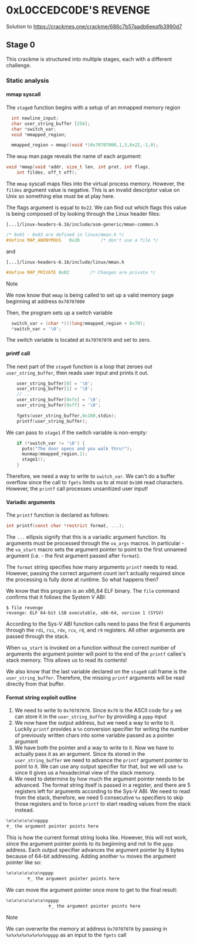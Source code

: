 # 0xL0CCEDC0DE'S REVENGE
Solution to https://crackmes.one/crackme/686c7b57aadb6eeafb3990d7

## Stage 0
This crackme is structured into multiple stages, each with a different challenge.
### Static analysis
#### mmap syscall
The `stage0` function begins with a setup of an mmapped memory region
```c
  int newline_input;
  char user_string_buffer [256];
  char *switch_var;
  void *mmapped_region;

  mmapped_region = mmap((void *)0x70707000,1,3,0x22,-1,0);
```

The `mmap` man page reveals the name of each argument:
```c
void *mmap(void *addr, size_t len, int prot, int flags, 
    int fildes, off_t off);
```

The `mmap` syscall maps files into the virtual process memory. However, the
`fildes` argument value is negative. This is an invalid descriptor value on Unix
so something else must be at play here.

The flags argument is equal to `0x22`. We can find out which flags this value is
being composed of by looking through the Linux header files:

`[...]/linux-headers-6.16/include/asm-generic/mman-common.h`
```c
/* 0x01 - 0x03 are defined in linux/mman.h */
#define MAP_ANONYMOUS	0x20		/* don't use a file */
```

and

`[...]/linux-headers-6.16/include/linux/mman.h`
```c
#define MAP_PRIVATE	0x02		/* Changes are private */
```

> [!NOTE]
> We now know that `mmap` is being called to set up a valid memory page beginning
> at address `0x70707000`

Then, the program sets up a switch variable

```c
  switch_var = (char *)((long)mmapped_region + 0x70);
  *switch_var = '\0';
```

The switch variable is located at `0x70707070` and set to zero.

#### printf call
The next part of the `stage0` function is a loop that zeroes out
`user_string_buffer`, then reads user input and prints it out.

```c
    user_string_buffer[0] = '\0';
    user_string_buffer[1] = '\0';
    // ...
    user_string_buffer[0xfe] = '\0';
    user_string_buffer[0xff] = '\0';

    fgets(user_string_buffer,0x100,stdin);
    printf(user_string_buffer);
```

We can pass to `stage1` if the switch variable is non-empty:

```c
    if (*switch_var != '\0') {
      puts("The door opens and you walk thru!");
      munmap(mmapped_region,1);
      stage1();
    }
```

Therefore, we need a way to write to `switch_var`.
We can't do a buffer overflow since the call to `fgets` limits us to at most
`0x100` read characters. However, the `printf` call processes unsanitized user
input!

#### Variadic arguments
The `printf` function is declared as follows:

```c
int printf(const char *restrict format, ...);
```

The `...` ellipsis signify that this is a variadic argument function.
Its arguments must be processed through the `va_args` macros. In particular -
the `va_start` macro sets the argument pointer to point to the first unnamed
argument (i.e. - the first argument passed after `format`).

The `format` string specifies how many arguments `printf` needs to read. However,
passing the correct argument count isn't actually required since the processing
is fully done at runtime. So what happens then?

We know that this program is an x86\_64 ELF binary. The `file` command confirms
that it follows the System V ABI:

```
$ file revenge
revenge: ELF 64-bit LSB executable, x86-64, version 1 (SYSV)
```

According to the Sys-V ABI function calls need to pass the first 6 arguments
through the `rdi`, `rsi`, `rdx`, `rcx`, `r8`, and `r9` registers. All other
arguments are passed through the stack.

When `va_start` is invoked on a function without the correct number of arguments
the argument pointer will point to the end of the `printf` callee's stack memory.
This allows us to read its contents!

We also know that the last variable declared on the `stage0` call frame is the
`user_string_buffer`. Therefore, the missing `printf` arguments will be read
directly from that buffer.

#### Format string exploit outline
1. We need to write to `0x70707070`. Since `0x70` is the ASCII code for `p` we
can store it in the `user_string_buffer` by providing a `pppp` input
2. We now have the output address, but we need a way to write to it. Luckily
`printf` provides a `%n` conversion specifier for writing the number of
previously written chars into some variable passed as a pointer argument
3. We have both the pointer and a way to write to it. Now we have to actually
pass it as an argument. Since its stored in the `user_string_buffer` we need to
advance the `printf` argument pointer to point to it. We can use any output
specifier for that, but we will use `%x` since it gives us a hexadecimal view of
the stack memory.
4. We need to determine by how much the argument pointer needs to be advanced.
The format string itself is passed in a register, and there are 5 registers left
for arguments according to the Sys-V ABI. We need to read from the stack,
therefore, we need 5 consecutive `%x` specifiers to skip those registers and to
force `printf` to start reading values from the stack instead.
```c
%x%x%x%x%x%npppp
🡩_ the argument pointer points here
```
This is how the current format string looks like. However, this will not work,
since the argument pointer points to its beginning and not to the `pppp` address.
Each output specifier advances the argument pointer by 8 bytes because of 64-bit
addressing. Adding another `%x` moves the argument pointer like so:
```c
%x%x%x%x%x%x%npppp
        🡩_ the argument pointer points here
```
We can move the argument pointer once more to get to the final result:
```c
%x%x%x%x%x%x%x%npppp
                🡩_ the argument pointer points here
```

> [!NOTE]
> We can overwrite the memory at address `0x70707070` by passing in
> `%x%x%x%x%x%x%x%npppp` as an input to the `fgets` call
